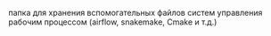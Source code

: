папка для хранения вспомогательных файлов систем управления рабочим процессом (airflow, snakemake, Cmake и т.д.)
